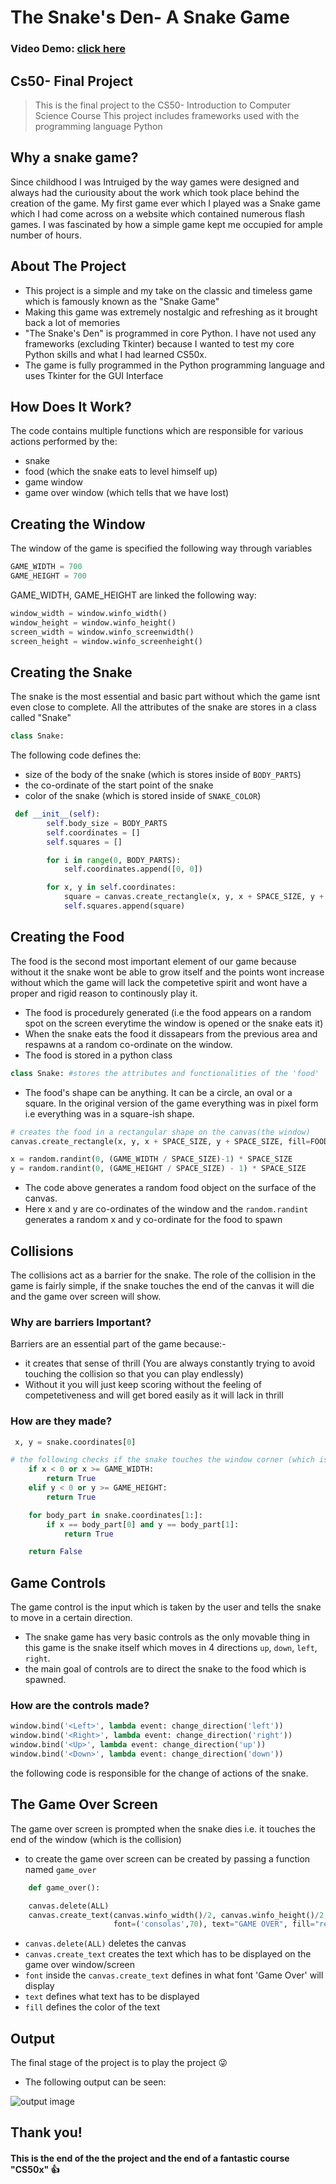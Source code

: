 # The Snake's Den- A Snake Game
### Video Demo: [click here](https://youtu.be/m0emKMhjKLI)
## Cs50- Final Project
> This is the final project to the CS50- Introduction to Computer Science Course
> This project includes frameworks used with the programming language Python

## Why a snake game?
Since childhood I was Intruiged by the way games were designed and always had the curiousity about the work which took place behind the creation of the game. My first game ever which I played was a Snake game which I had come across on a website which contained numerous flash games. I was fascinated by how a simple game kept me occupied for ample number of hours.

## About The Project
* This project is a simple and my take on the classic and timeless game which is famously known as the "Snake Game"
* Making this game was extremely nostalgic and refreshing as it brought back a lot of memories
* "The Snake's Den" is programmed in core Python. I have not used any frameworks (excluding Tkinter) because I wanted to test my core Python skills and what I had learned CS50x.
* The game is fully programmed in the Python programming language and uses Tkinter for the GUI Interface

## How Does It Work?
The code contains multiple functions which are responsible for various actions performed by the:
* snake
* food (which the snake eats to level himself up)
* game window
* game over window (which tells that we have lost)

## Creating the Window
The window of the game is specified the following way through variables
```python
GAME_WIDTH = 700
GAME_HEIGHT = 700
```

GAME_WIDTH, GAME_HEIGHT are linked the following way:
```python
window_width = window.winfo_width()
window_height = window.winfo_height()
screen_width = window.winfo_screenwidth()
screen_height = window.winfo_screenheight()
```
## Creating the Snake
The snake is the most essential and basic part without which the game isnt even close to complete.
All the attributes of the snake are stores in a class called "Snake"
```python
class Snake:
```
The following code defines the:
* size of the body of the snake (which is stores inside of `BODY_PARTS`)
* the co-ordinate of the start point of the snake
* color of the snake (which is stored inside of `SNAKE_COLOR`)
```python
 def __init__(self):
        self.body_size = BODY_PARTS
        self.coordinates = []
        self.squares = []

        for i in range(0, BODY_PARTS):
            self.coordinates.append([0, 0])

        for x, y in self.coordinates:
            square = canvas.create_rectangle(x, y, x + SPACE_SIZE, y + SPACE_SIZE, fill=SNAKE_COLOR, tag="snake")
            self.squares.append(square)
```

## Creating the Food
The food is the second most important element of our game because without it the snake wont be able to grow itself and the points wont increase without which the game will lack the competetive spirit and wont have a proper and rigid reason to continously play it.
* The food is procedurely generated (i.e the food appears on a random spot on the screen everytime the window is opened or the snake eats it)
* When the snake eats the food it dissapears from the previous area and respawns at a random co-ordinate on the window.
* The food is stored in a python class
```python
class Snake: #stores the attributes and functionalities of the 'food'
```
* The food's shape can be anything. It can be a circle, an oval or a square. In the original version of the game everything was in pixel form i.e
everything was in a square-ish shape.
```python
# creates the food in a rectangular shape on the canvas(the window)
canvas.create_rectangle(x, y, x + SPACE_SIZE, y + SPACE_SIZE, fill=FOOD_COLOR, tag="food")
```
```python
x = random.randint(0, (GAME_WIDTH / SPACE_SIZE)-1) * SPACE_SIZE
y = random.randint(0, (GAME_HEIGHT / SPACE_SIZE) - 1) * SPACE_SIZE
```
* The code above generates a random food object on the surface of the canvas.
* Here x and y are co-ordinates of the window and the `random.randint` generates a random x and y co-ordinate for the food to spawn

## Collisions
The collisions act as a barrier for the snake. The role of the collision in the game is fairly simple, if the snake touches the end of the canvas it will die and the game over screen will show.
### Why are barriers Important?
Barriers are an essential part of the game because:-
* it creates that sense of thrill (You are always constantly trying to avoid touching the collision so that you can play endlessly)
* Without it you will just keep scoring without the feeling of competetiveness and will get bored easily as it will lack in thrill

### How are they made?
```python
 x, y = snake.coordinates[0]

# the following checks if the snake touches the window corner (which is the `GAME_WIDTH` AND THE `GAME_HEIGHT`)
    if x < 0 or x >= GAME_WIDTH:
        return True
    elif y < 0 or y >= GAME_HEIGHT:
        return True

    for body_part in snake.coordinates[1:]:
        if x == body_part[0] and y == body_part[1]:
            return True

    return False
```

## Game Controls
The game control is the input which is taken by the user and tells the snake to move in a certain direction.
- The snake game has very basic controls as the only movable thing in this game is the snake itself which moves in 4 directions `up`, `down`, `left`, `right`.
- the main goal of controls are to direct the snake to the food which is spawned.
### How are the controls made?
```python
window.bind('<Left>', lambda event: change_direction('left'))
window.bind('<Right>', lambda event: change_direction('right'))
window.bind('<Up>', lambda event: change_direction('up'))
window.bind('<Down>', lambda event: change_direction('down'))
```
the following code is responsible for the change of actions of the snake.

## The Game Over Screen
The game over screen is prompted when the snake dies i.e. it touches the end of the window (which is the collision)
- to create the game over screen can be created by passing a function named `game_over`
```python
    def game_over():

    canvas.delete(ALL)
    canvas.create_text(canvas.winfo_width()/2, canvas.winfo_height()/2,
                       font=('consolas',70), text="GAME OVER", fill="red", tag="gameover")
```
- `canvas.delete(ALL)` deletes the canvas
- `canvas.create_text` creates the text which has to be displayed on the game over window/screen
- `font` inside the `canvas.create_text` defines in what font 'Game Over' will display
- `text` defines what text has to be displayed
- `fill` defines the color of the text

## Output
The final stage of the project is to play the project 😜
- The following output can be seen:
<img src="project/images/Screenshot 2022-10-19 175326.png" alt="output image">

## Thank you!
#### This is the end of the the project and the end of a fantastic course "CS50x" 👍